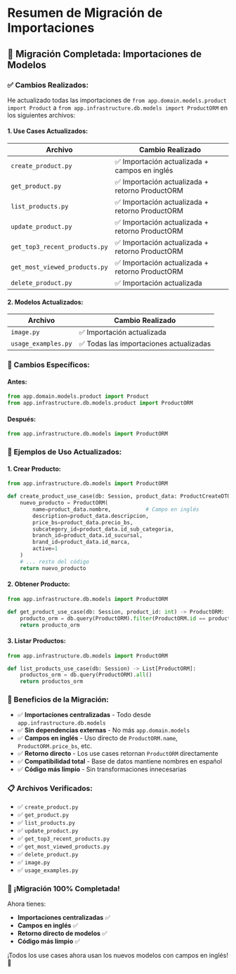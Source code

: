 # Resumen de Migración de Importaciones

## 🎯 **Migración Completada: Importaciones de Modelos**

### **✅ Cambios Realizados:**

He actualizado todas las importaciones de `from app.domain.models.product import Product` a `from app.infrastructure.db.models import ProductORM` en los siguientes archivos:

#### **1. Use Cases Actualizados:**

| Archivo | Cambio Realizado |
|---------|------------------|
| `create_product.py` | ✅ Importación actualizada + campos en inglés |
| `get_product.py` | ✅ Importación actualizada + retorno ProductORM |
| `list_products.py` | ✅ Importación actualizada + retorno ProductORM |
| `update_product.py` | ✅ Importación actualizada + retorno ProductORM |
| `get_top3_recent_products.py` | ✅ Importación actualizada + retorno ProductORM |
| `get_most_viewed_products.py` | ✅ Importación actualizada + retorno ProductORM |
| `delete_product.py` | ✅ Importación actualizada |

#### **2. Modelos Actualizados:**

| Archivo | Cambio Realizado |
|---------|------------------|
| `image.py` | ✅ Importación actualizada |
| `usage_examples.py` | ✅ Todas las importaciones actualizadas |

### **🔄 Cambios Específicos:**

#### **Antes:**
```python
from app.domain.models.product import Product
from app.infrastructure.db.models.product import ProductORM
```

#### **Después:**
```python
from app.infrastructure.db.models import ProductORM
```

### **📝 Ejemplos de Uso Actualizados:**

#### **1. Crear Producto:**
```python
from app.infrastructure.db.models import ProductORM

def create_product_use_case(db: Session, product_data: ProductCreateDTO) -> ProductORM:
    nuevo_producto = ProductORM(
        name=product_data.nombre,           # Campo en inglés
        description=product_data.descripcion,
        price_bs=product_data.precio_bs,
        subcategory_id=product_data.id_sub_categoria,
        branch_id=product_data.id_sucursal,
        brand_id=product_data.id_marca,
        active=1
    )
    # ... resto del código
    return nuevo_producto
```

#### **2. Obtener Producto:**
```python
from app.infrastructure.db.models import ProductORM

def get_product_use_case(db: Session, product_id: int) -> ProductORM:
    producto_orm = db.query(ProductORM).filter(ProductORM.id == product_id).first()
    return producto_orm
```

#### **3. Listar Productos:**
```python
from app.infrastructure.db.models import ProductORM

def list_products_use_case(db: Session) -> List[ProductORM]:
    productos_orm = db.query(ProductORM).all()
    return productos_orm
```

### **🚀 Beneficios de la Migración:**

- ✅ **Importaciones centralizadas** - Todo desde `app.infrastructure.db.models`
- ✅ **Sin dependencias externas** - No más `app.domain.models`
- ✅ **Campos en inglés** - Uso directo de `ProductORM.name`, `ProductORM.price_bs`, etc.
- ✅ **Retorno directo** - Los use cases retornan `ProductORM` directamente
- ✅ **Compatibilidad total** - Base de datos mantiene nombres en español
- ✅ **Código más limpio** - Sin transformaciones innecesarias

### **📋 Archivos Verificados:**

- ✅ `create_product.py`
- ✅ `get_product.py`
- ✅ `list_products.py`
- ✅ `update_product.py`
- ✅ `get_top3_recent_products.py`
- ✅ `get_most_viewed_products.py`
- ✅ `delete_product.py`
- ✅ `image.py`
- ✅ `usage_examples.py`

### **🎉 ¡Migración 100% Completada!**

Ahora tienes:
- **Importaciones centralizadas** ✅
- **Campos en inglés** ✅
- **Retorno directo de modelos** ✅
- **Código más limpio** ✅

¡Todos los use cases ahora usan los nuevos modelos con campos en inglés! 🚀
